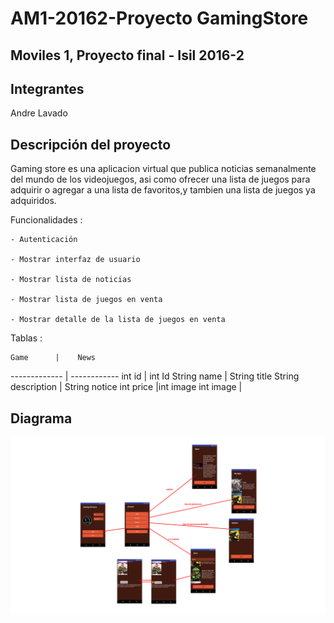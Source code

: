 # AM1-20162-Proyecto GamingStore

## Moviles 1, Proyecto final - Isil 2016-2

## Integrantes
Andre Lavado

## Descripción del proyecto

  Gaming store es una aplicacion virtual que publica noticias semanalmente del mundo de los videojuegos, asi como ofrecer una lista de juegos para adquirir o agregar a una lista de favoritos,y tambien una lista de juegos ya adquiridos.
  
  Funcionalidades :
  
    - Autenticación
    
    - Mostrar interfaz de usuario
    
    - Mostrar lista de noticias
    
    - Mostrar lista de juegos en venta
    
    - Mostrar detalle de la lista de juegos en venta
    

Tablas : 

    Game      |    News
------------- | ------------
int id        | int Id
String name   | String title
String description | String notice
int price |int image
int image |

## Diagrama

![](https://github.com/isil-pe/AM1-20162-Proyecto-GamingStore/blob/master/a001.png)
 
